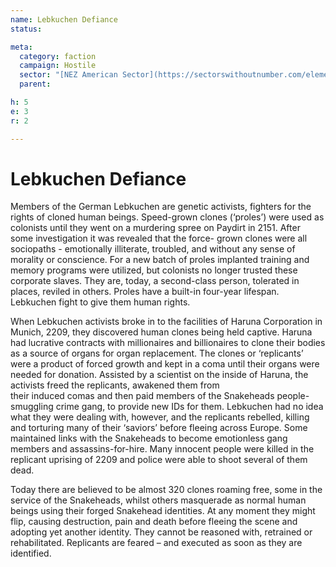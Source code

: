 ```yaml
---
name: Lebkuchen Defiance
status:

meta:
  category: faction
  campaign: Hostile
  sector: "[NEZ American Sector](https://sectorswithoutnumber.com/elements/E9FKrPjS8tsRmoryYMpe/faction) "
  parent: 

h: 5
e: 3
r: 2

---
```


# Lebkuchen Defiance

Members of the German Lebkuchen are genetic activists, fighters for the rights of cloned human beings. Speed-grown clones (‘proles’) were used as colonists until they went on a murdering spree on Paydirt in 2151. After some investigation it was revealed that the force- grown clones were all sociopaths - emotionally illiterate, troubled, and without any sense of morality or conscience. For a new batch of proles implanted training and memory programs were utilized, but colonists no longer trusted these corporate slaves. They are, today, a second-class person, tolerated in places, reviled in others. Proles have a built-in four-year lifespan. Lebkuchen fight to give them human rights.

When Lebkuchen activists broke in to the facilities of Haruna Corporation in Munich, 2209, they discovered human clones being held captive. Haruna had lucrative contracts with millionaires and billionaires to clone their bodies as a source of organs for organ replacement. The clones or ‘replicants’ were a product of forced growth and kept in a coma until their organs were needed for donation. Assisted by a scientist on the inside of Haruna, the activists freed the replicants, awakened them from  
their induced comas and then paid members of the Snakeheads people-smuggling crime gang, to provide new IDs for them. Lebkuchen had no idea what they were dealing with, however, and the replicants rebelled, killing and torturing many of their ‘saviors’ before fleeing across Europe. Some maintained links with the Snakeheads to become emotionless gang members and assassins-for-hire. Many innocent people were killed in the replicant uprising of 2209 and police were able to shoot several of them dead.

Today there are believed to be almost 320 clones roaming free, some in the service of the Snakeheads, whilst others masquerade as normal human beings using their forged Snakehead identities. At any moment they might flip, causing destruction, pain and death before fleeing the scene and adopting yet another identity. They cannot be reasoned with, retrained or rehabilitated. Replicants are feared – and executed as soon as they are identified.